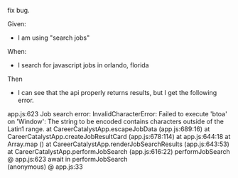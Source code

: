 fix bug.

Given:
- I am using "search jobs"

When:
- I search for javascript jobs in orlando, florida

Then
- I can see that the api properly returns results, but I get the following error.

app.js:623 Job search error: InvalidCharacterError: Failed to execute 'btoa' on 'Window': The string to be encoded contains characters outside of the Latin1 range.
    at CareerCatalystApp.escapeJobData (app.js:689:16)
    at CareerCatalystApp.createJobResultCard (app.js:678:114)
    at app.js:644:18
    at Array.map (<anonymous>)
    at CareerCatalystApp.renderJobSearchResults (app.js:643:53)
    at CareerCatalystApp.performJobSearch (app.js:616:22)
performJobSearch	@	app.js:623
await in performJobSearch		
(anonymous)	@	app.js:33